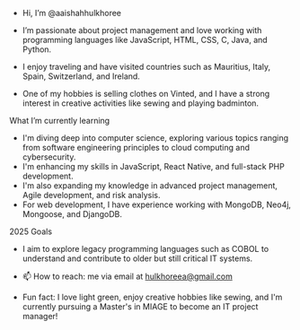 - Hi, I’m @aaishahhulkhoree

-  I’m passionate about project management and love working with programming languages like JavaScript, HTML, CSS, C, Java, and Python.
-  I enjoy traveling and have visited countries such as Mauritius, Italy, Spain, Switzerland, and Ireland.
-    One of my hobbies is selling clothes on Vinted, and I have a strong interest in creative activities like sewing and playing badminton.

  What I’m currently learning
- I'm diving deep into computer science, exploring various topics ranging from software engineering principles to cloud computing and cybersecurity.
- I'm enhancing my skills in JavaScript, React Native, and full-stack PHP development.
- I'm also expanding my knowledge in advanced project management, Agile development, and risk analysis.
- For web development, I have experience working with MongoDB, Neo4j, Mongoose, and DjangoDB.
  
2025 Goals
- I aim to explore legacy programming languages such as COBOL to understand and contribute to older but still critical IT systems.
 
- 📫 How to reach: me via email at hulkhoreea@gmail.com

- Fun fact: I love light green, enjoy creative hobbies like sewing, and I'm currently pursuing a Master's in MIAGE to become an IT project manager!

